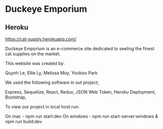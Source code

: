# Duckeye Emporium

## Heroku
https://cat-supply.herokuapp.com/


Duckeye Emporium is an e-commerce site dedicated to seeling the finest cat supplies on the market.

This website was created by:

Quynh Le, 
Ellie Ly, 
Melissa Moy, 
Yooboo Park

We used the following software in out project;

Express, 
Sequelize, 
React, 
Redux, 
JSON Web Token, 
Heroku Deployment, 
Bootstrap, 

To view our project in local host run:

On mac - npm run start:dev
On windows - npm run start-server:windows & npm run build:dev
